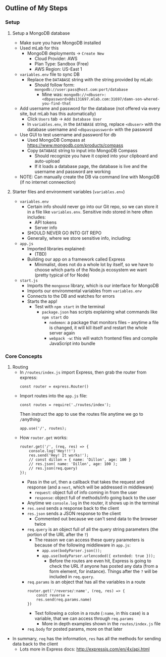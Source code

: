 ## Outline of My Steps

### Setup
1) Setup a MongoDB database
    * Make sure you have MongoDB installed
    * Used mLab for this
        * MongoDB deployments &rarr; `Create New`
            * Cloud Provider: AWS
            * Plan Type: Sandbox (Free)
            * AWS Region: US-East 1
    * `variables.env` file to sync DB
        * Replace the `DATABASE` string with the string provided by mLab:
            * Should follow form: `mongodb://user:pass@host.com:port/database`
                * Mine was: `mongodb://<dbuser>:<dbpassword>@ds131697.mlab.com:31697/damn-son-whered-you-find-that`
    * Add username and password for the database (not offered via every site, but mLab has this automatically)
        * Click `Users` tab &rarr; `Add Database User`
        * In `variables.env`, in the `DATABASE` string, replace `<dbuser>` with the database username and `<dbpasspassword>` with the password
    * Use GUI to test username and password for db
        * Used MongoDB Compass at https://www.mongodb.com/products/compass
        * Copy `DATABASE` string to input into MongoDB Compass
            * Should recognize you have it copied into your clipboard and auto-upload
            * If it loads a database page, the database is live and the username and password are working
    * NOTE: Can manually create the DB via command line with MongoDB (if no internet conneection)

2) Starter files and environment variables (`variables.env`)
    * `variables.env`
        * Certain info should never go into our Git repo, so we can store it in a file like `variables.env`. Sensitive indo stored in here often includes:
            * API tokens
            * Server info
        * SHOULD NEVER GO INTO GIT REPO
        * Generally, where we store sensitive info, including:
    * `app.js`
        * Imported libraries explained:
            * (TBD)
        * Building our app on a framework called Express
            * Minimalist, does not do a whole lot by itself, so we have to choose which parts of the Node.js ecosystem we want (pretty typical of for Node)
    * `start.js`
        * Imports the `mongoose` library, which is our interface for MongoDB
        * Imports our environmental variables from `variables.env`
        * Connects to the DB and watches for errors
        * Starts the app!
            * Test with `npm start` in the terminal
                * `package.json` has scripts explaining what commands like `npm start` do
                    * `nodemon`: a package that monitors files &ndash; anytime a file is changed, it will kill itself and restart the whole server again
                    * `webpack -w`: this will watch frontend files and compile JavaScript into bundle

### Core Concepts
1) Routing
    * In `/routes/index.js` import Express, then grab the router from express:
        ```
        const router = express.Router()
        ```
    * Import routes into the `app.js` file:
        ```
        const routes = require('./routes/index');
        ```
        Then instruct the app to use the routes file anytime we go to `/`anything:
        ```
        app.use('/', routes);
        ```
    * How `router.get` works:
        ```
        router.get('/', (req, res) => {
            console.log('Hey!!!')
            res.send('Hey! It works!');
            // const dillon = { name: 'Dillon', age: 100 }
            // res.json( name: 'Dillon', age: 100 );
            // res.json(req.query)
        });        
        ```
        * Pass in the url, then a callback that takes the request and response (and a `next`, which will be addressed in middleware)
            * `request`: object full of info coming in from the user
            * `response`: object full of methods/info going back to the user
        * Anytime we `console.log` in the router, it shows up in the terminal
        * `res.send` sends a response back to the client
        * `res.json` sends a JSON response to the client
            * Commented out because we can't send data to the browser twice
        * `req.query` is an object full of all the query string parameters (the portion of the URL after the `?`)
            * The reason we can access these query parameters is because of the following middleware in `app.js`:
                * `app.use(bodyParser.json());`
                * `app.use(bodyParser.urlencoded({ extended: true }));`
                    * Before the routes are even hit, Express is going to check the URL if anyone has posted any data (from a form element, for instance). Things after the `?` will be included in `req.query`.
        * `req.params` is an object that has all the variables in a route
            ```
            router.get('/reverse/:name', (req, res) => {
                const reverse = 
                res.send(req.params.name)
            })
            ```
            * Text following a colon in a route (`:name`, in this case) is a variable, that we can access through `req.params`
                * More in depth examples shown in the `routes/index.js` file
        * `req.body` for posted params, more on that later
* In summary, `req` has the information, `res` has all the methods for sending data back to the client
    * Lots more in Express docs: http://expressjs.com/en/4x/api.html